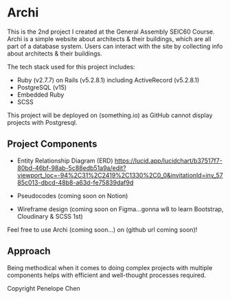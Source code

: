 # Archi

This is the 2nd project I created at the General Assembly SEIC60 Course. Archi is a simple website about architects & their buildings, which are all part of a database system. Users can interact with the site by collecting info about architects & their buildings. 

The tech stack used for this project includes: 
- Ruby (v2.7.7) on Rails (v5.2.8.1) including ActiveRecord (v5.2.8.1)
- PostgreSQL (v15)
- Embedded Ruby
- SCSS

This project will be deployed on (something.io) as GitHub cannot display projects with Postgresql.

## Project Components 

- Entity Relationship Diagram (ERD)
https://lucid.app/lucidchart/b37517f7-80bd-46bf-98ab-5c88edb51a9a/edit?viewport_loc=-94%2C31%2C2419%2C1330%2C0_0&invitationId=inv_5785c013-dbcd-48b8-a63d-fe75839daf9d

- Pseudocodes (coming soon on Notion)

- Wireframe design (coming soon on Figma...gonna w8 to learn Bootstrap, Cloudinary & SCSS 1st)

Feel free to use Archi (coming soon...) on (github url coming soon)!

## Approach 
Being methodical when it comes to doing complex projects with multiple components helps with efficient and well-thought processes required.


Copyright Penelope Chen